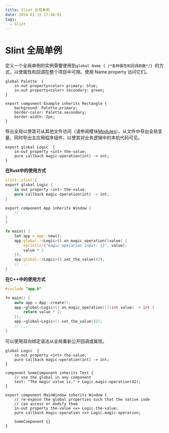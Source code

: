 ```yaml
---
title: Slint 全局单例
date: 2024-01-15 17:40:01
tags:
  - Slint
---
```

# Slint 全局单例
定义一个全局单例的实例需要使用到`global Name { /*各种属性和回调函数*/} `的方式，以使属性和回调在整个项目中可用。使用 Name.property 访问它们。

```Slint
global Palette  {
    in-out property<color> primary: blue;
    in-out property<color> secondary: green;
}

export component Example inherits Rectangle {
    background: Palette.primary;
    border-color: Palette.secondary;
    border-width: 2px;
}
```

导出全局以使其可从其他文件访问（请参阅模块[Modules](https://slint.dev/releases/1.3.2/docs/slint/src/language/syntax/modules.html)）。从文件中导出全局变量，同时导出主应用程序组件，以使其对业务逻辑中的本机代码可见。
```Slint
export global Logic  {
    in-out property <int> the-value;
    pure callback magic-operation(int) -> int;
}
```

**在Rust中的使用方式**
```Rust
slint::slint!{
export global Logic {
    in-out property <int> the-value;
    pure callback magic-operation(int) -> int;
}

export component App inherits Window {
    // ...
}
}

fn main() {
    let app = App::new();
    app.global::<Logic>().on_magic_operation(|value| {
        eprintln!("magic operation input: {}", value);
        value * 2
    });
    app.global::<Logic>().set_the_value(42);
    // ...
}
```

**在C++中的使用方式**
```C++
#include "app.h"

fn main() {
    auto app = App::create();
    app->global<Logic>().on_magic_operation([](int value) -> int {
        return value * 2;
    });
    app->global<Logic>().set_the_value(42);
    // ...
}
```

可以使用双向绑定语法从全局重新公开回调或属性。
```Slint
global Logic  {
    in-out property <int> the-value;
    pure callback magic-operation(int) -> int;
}

component SomeComponent inherits Text {
    // use the global in any component
    text: "The magic value is:" + Logic.magic-operation(42);
}

export component MainWindow inherits Window {
    // re-expose the global properties such that the native code
    // can access or modify them
    in-out property the-value <=> Logic.the-value;
    pure callback magic-operation <=> Logic.magic-operation;

    SomeComponent {}
}
```